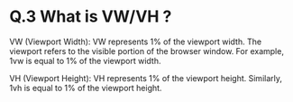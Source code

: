 # Q.3 What is VW/VH ?

VW (Viewport Width): VW represents 1% of the viewport width. The viewport refers to the visible portion of the browser window. For example, 1vw is equal to 1% of the viewport width.

VH (Viewport Height): VH represents 1% of the viewport height. Similarly, 1vh is equal to 1% of the viewport height.